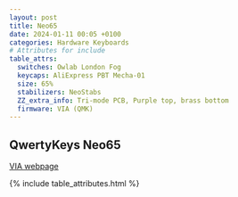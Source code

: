 ```yaml
---
layout: post
title: Neo65
date: 2024-01-11 00:05 +0100
categories: Hardware Keyboards
# Attributes for include
table_attrs:
  switches: Owlab London Fog
  keycaps: AliExpress PBT Mecha-01
  size: 65%
  stabilizers: NeoStabs
  ZZ_extra_info: Tri-mode PCB, Purple top, brass bottom
  firmware: VIA (QMK)
---
```


## QwertyKeys Neo65
[VIA webpage](https://usevia.app/)

{% include table_attributes.html %}
